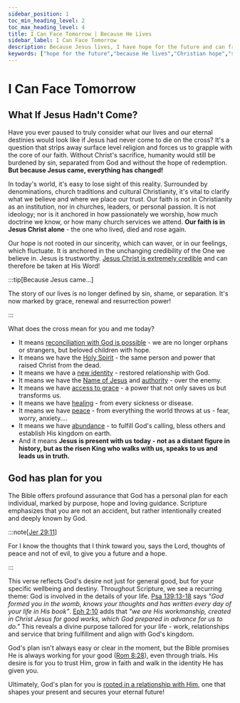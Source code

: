 ```yaml
---
sidebar_position: 1
toc_min_heading_level: 2
toc_max_heading_level: 4
title: I Can Face Tomorrow | Because He Lives
sidebar_label: I Can Face Tomorrow
description: Because Jesus lives, I have hope for the future and can freely share it! This is a declaration of hope, resilience, and purpose rooted in the living Christ. It echoes the heart of the famous hymn 'Because He Lives'
keywords: ["hope for the future","because He lives","Christian hope","strength for today, hope for tomorrow","living without fear","faith in uncertain times","anchored in the resurrection","Jesus is alive - so I can keep going"]
---
```



# I Can Face Tomorrow

## What If Jesus Hadn't Come?

Have you ever paused to truly consider what our lives and our eternal destinies would look like
if Jesus had never come to die on the cross? It's a question that strips away surface level religion
and forces us to grapple with the core of our faith. Without Christ's sacrifice, humanity would
still be burdened by sin, separated from God and without the hope of redemption. **But because Jesus
came, everything has changed!**

In today's world, it's easy to lose sight of this reality. Surrounded by denominations, church
traditions and cultural Christianity, it's vital to clarify what we believe and where we
place our trust. Our faith is not in Christianity as an institution, nor in churches, leaders,
or personal passion. It is not ideology; nor is it anchored in how passionately we
worship, how much doctrine we know, or how many church services we attend. **Our faith
is in Jesus Christ alone** - the one who lived, died and rose again. 

Our hope is not rooted in our sincerity, which can waver, or in our feelings, which fluctuate.
It is anchored in the unchanging credibility of the One we believe in. Jesus is trustworthy.
[Jesus Christ is extremely credible](../crediblilty/is-jesus-alive.md) and can therefore be taken at His Word!

:::tip[Because Jesus came...]

The story of our lives is no longer defined by sin, shame, or separation. It's now marked by grace,
renewal and resurrection power!

:::

What does the cross mean for you and me today?

- It means [reconciliation with God is possible](./salvation-and-redemption.md) - we are no longer orphans or strangers, but beloved children with hope.
- It means we have the [Holy Spirit](./the-holy-spirit.md) - the same person and power that raised Christ from the dead.
- It means we have a [new identity](./new-identity-in-christ.mdx) - restored relationship with God.
- It means we have the [Name of Jesus](./the-name-of-jesus.md) and [authority](./authority-of-the-believer.md) - over the enemy.
- It means we have [access to grace](./grace-and-empowerment.md) - a power that not only saves us but transforms us.
- It means we have [healing](./healing.mdx) - from every sickness or disease.
- It means we have [peace](./unshakeable-peace.md) - from everything the world throws at us - fear, worry, anxiety....
- It means we have [abundance](./provision-and-abundance.md) - to fulfill God's calling, bless others and establish His kingdom on earth.
- And it means **Jesus is present with us today - not as a distant figure in history, but as the risen King who walks with us, speaks to us and leads us in truth.**

## God has plan for you

The Bible offers profound assurance that God has a personal plan for each individual, marked by
purpose, hope and loving guidance. Scripture emphasizes that you are not an accident, but rather
intentionally created and deeply known by God. 

:::note[[Jer 29:11](https://www.biblegateway.com/passage/?search=Jeremiah%2029%3A11&version=NKJV)]

For I know the thoughts that I think toward you, says the Lord, thoughts of peace and not of evil, to
give you a future and a hope.

:::

This verse reflects God's desire not just for general good, but for your specific wellbeing and destiny. Throughout Scripture,
we see a recurring theme: God is involved in the details of your life.
[Psa 139:13-18](https://www.biblegateway.com/passage/?search=psa%20139%3A13-18&version=NKJV) says *"God formed you in the womb, knows your
thoughts and has written every day of your life in His book"*.
[Eph 2:10](https://www.biblegateway.com/passage/?search=eph%202%3A10&version=NKJV) adds that *"we are His workmanship, created in Christ
Jesus for good works, which God prepared in advance for us to do."* This reveals a divine purpose tailored for your life - work,
relationships and service that bring fulfillment and align with God's kingdom.

God's plan isn't always easy or clear in the moment, but the Bible promises He is always working for your good
([Rom 8:28](https://www.biblegateway.com/passage/?search=rom%208%3A28&version=NKJV)), even through trials. His desire is for
you to trust Him, grow in faith and walk in the identity He has given you. 

Ultimately, God's plan for you is [rooted in a relationship with Him](./new-identity-in-christ.mdx), one that shapes your present and secures your eternal future!


